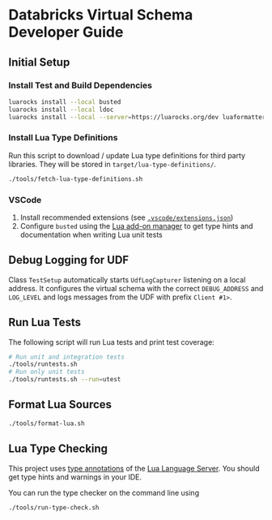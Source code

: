 # Databricks Virtual Schema Developer Guide

## Initial Setup

### Install Test and Build Dependencies

```sh
luarocks install --local busted
luarocks install --local ldoc
luarocks install --local --server=https://luarocks.org/dev luaformatter
```

### Install Lua Type Definitions

Run this script to download / update Lua type definitions for third party libraries. They will be stored in `target/lua-type-definitions/`.

```sh
./tools/fetch-lua-type-definitions.sh
```

### VSCode

1. Install recommended extensions (see [`.vscode/extensions.json`](../../.vscode/extensions.json))
2. Configure `busted` using the [Lua add-on manager](https://luals.github.io/wiki/addons/#addon-manager) to get type hints and documentation when writing Lua unit tests

## Debug Logging for UDF

Class `TestSetup` automatically starts `UdfLogCapturer` listening on a local address. It configures the virtual schema with the correct `DEBUG_ADDRESS` and `LOG_LEVEL` and logs messages from the UDF with prefix `Client #1>`.

## Run Lua Tests

The following script will run Lua tests and print test coverage:

```sh
# Run unit and integration tests
./tools/runtests.sh
# Run only unit tests
./tools/runtests.sh --run=utest
```

## Format Lua Sources

```sh
./tools/format-lua.sh
```

## Lua Type Checking

This project uses [type annotations](https://luals.github.io/wiki/annotations/) of the [Lua Language Server](https://luals.github.io/). You should get type hints and warnings in your IDE.

You can run the type checker on the command line using

```sh
./tools/run-type-check.sh
```
